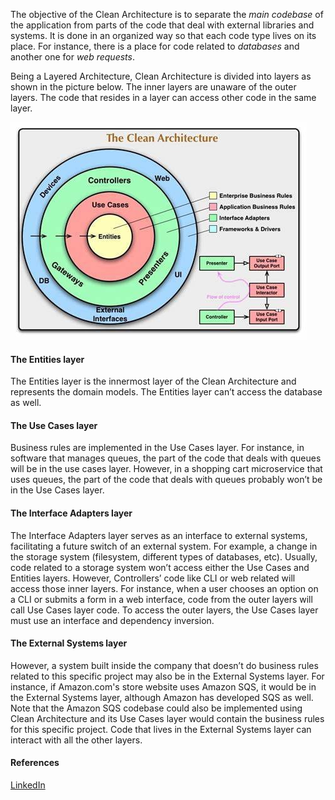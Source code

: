 The objective of the Clean Architecture is to separate the *main codebase* of the application from parts of the code that deal with external libraries and systems. It is done in an organized way so that each code type lives on its place. For instance, there is a place for code related to *databases* and another one for *web requests*.

Being a Layered Architecture, Clean Architecture is divided into layers as shown in the picture below. The inner layers are unaware of the outer layers. The code that resides in a layer can access other code in the same layer.

![clean](clean.jpeg)
#### The Entities layer
The Entities layer is the innermost layer of the Clean Architecture and represents the domain models. The Entities layer can’t access the database as well.

#### The Use Cases layer
Business rules are implemented in the Use Cases layer. For instance, in software that manages queues, the part of the code that deals with queues will be in the use cases layer. However, in a shopping cart microservice that uses queues, the part of the code that deals with queues probably won’t be in the Use Cases layer. 

#### The Interface Adapters layer
The Interface Adapters layer serves as an interface to external systems, facilitating a future switch of an external system. For example, a change in the storage system (filesystem, different types of databases, etc).
Usually, code related to a storage system won’t access either the Use Cases and Entities layers. However, Controllers’ code like CLI or web related will access those inner layers. For instance, when a user chooses an option on a CLI or submits a form in a web interface, code from the outer layers will call Use Cases layer code.
To access the outer layers, the Use Cases layer must use an interface and dependency inversion.

#### The External Systems layer
However, a system built inside the company that doesn’t do business rules related to this specific project may also be in the External Systems layer. For instance, if Amazon.com's store website uses Amazon SQS, it would be in the External Systems layer, although Amazon has developed SQS as well.
Note that the Amazon SQS codebase could also be implemented using Clean Architecture and its Use Cases layer would contain the business rules for this specific project.
Code that lives in the External Systems layer can interact with all the other layers.













#### References
[LinkedIn](https://www.linkedin.com/pulse/implementation-clean-architecture-python-part-1-cli-watanabe/)

